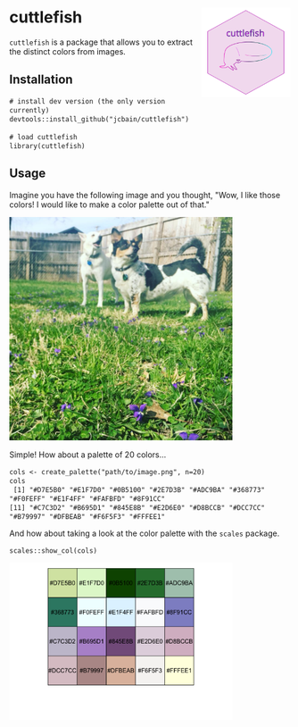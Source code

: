 # cuttlefish <img src="man/figures/cuttlefish2.png" width="160px" align="right" />

`cuttlefish` is a package that allows you to extract the distinct colors from images.

## Installation

```splus
# install dev version (the only version currently)
devtools::install_github("jcbain/cuttlefish")

# load cuttlefish
library(cuttlefish)
```

## Usage

Imagine you have the following image and you thought, "Wow, I like those colors! I would like to make a color palette out of that." 

<img src="man/figures/prairie_pippa.jpg" width="400px" />

Simple! How about a palette of 20 colors...

```splus
cols <- create_palette("path/to/image.png", n=20)
cols
 [1] "#D7E5B0" "#E1F7D0" "#0B5100" "#2E7D3B" "#ADC9BA" "#368773" "#F0FEFF" "#E1F4FF" "#FAFBFD" "#8F91CC"
[11] "#C7C3D2" "#B695D1" "#845E8B" "#E2D6E0" "#D8BCCB" "#DCC7CC" "#B79997" "#DFBEAB" "#F6F5F3" "#FFFEE1"
```

And how about taking a look at the color palette with the `scales` package.

```splus
scales::show_col(cols)
```
<img src="man/figures/demo_palette.png" width="400px"/>


